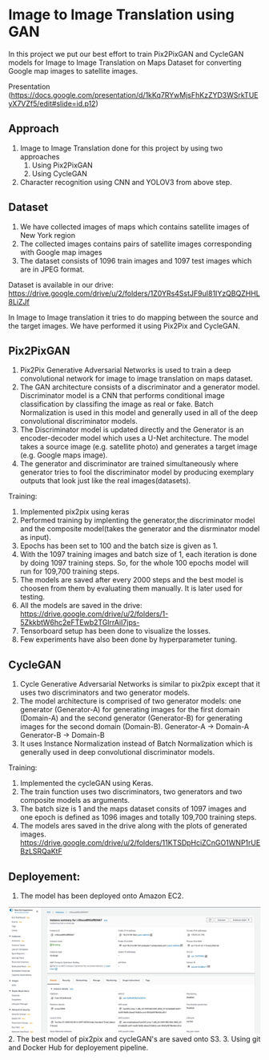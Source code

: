 

# Image to Image Translation using GAN

In this project we put our best effort to train Pix2PixGAN and CycleGAN models for Image to Image Translation on Maps Dataset for converting Google map images to satellite images.

Presentation (https://docs.google.com/presentation/d/1kKq7RYwMjsFhKzZYD3WSrkTUEyX7VZf5/edit#slide=id.p12)


## Approach
1. Image to Image Translation done for this project by using two approaches
    1. Using Pix2PixGAN 
    2. Using CycleGAN
3. Character recognition using CNN and YOLOV3 from above step.

## Dataset
1. We have collected images of maps which contains satellite images of New York region 
2. The collected images contains pairs of satellite images corresponding with Google map images
3. The dataset consists of 1096 train images and 1097 test images which are in JPEG format.

Dataset is available in our drive: https://drive.google.com/drive/u/2/folders/1Z0YRs4SstJF9uI81IYzQBQZHHL8LiZJf

In Image to Image translation it tries to do mapping between the source and the target images. We have performed it using Pix2Pix and CycleGAN.

## Pix2PixGAN

 1. Pix2Pix Generative Adversarial Networks is used to train a deep convolutional network for image to image translation on maps dataset.
 2. The GAN architecture consists of a discriminator and a generator model. Discriminator model is a CNN that performs conditional image classification by classifing the image as real or fake. Batch Normalization is used in this model and generally used in all of the deep convolutional discriminator models.
 3. The Discriminator model is updated directly and the Generator is an encoder-decoder model which uses a U-Net architecture. The model takes a source image (e.g. satellite photo) and generates a target image (e.g. Google maps image).
 4. The generator and discriminator are trained simultaneously where generator tries to fool the discriminator model by producing exemplary outputs that look just like the real images(datasets).

Training: 

 1. Implemented pix2pix using keras 
 2. Performed training by implenting the generator,the discriminator model and the composite model(takes the generator and the disrminator model as input).
 3. Epochs has been set to 100 and the batch size is given as 1.
 4. With the 1097 training images and batch size of 1, each iteration is done by doing 1097 training steps. So, for the whole 100 epochs model will run for 109,700 training steps.
 5. The models are saved after every 2000 steps and the best model is choosen from them by evaluating them manually. It is later used for testing.
 6. All the models are saved in the drive: https://drive.google.com/drive/u/2/folders/1-5ZkkbtW6hc2eFTEwb2TGlrrAiI7jps-
 7. Tensorboard setup has been done to visualize the losses.
 8. Few experiments have also been done by hyperparameter tuning.
 

## CycleGAN

 1. Cycle Generative Adversarial Networks is similar to pix2pix except that it uses two discriminators and two generator models.
 2. The model architecture is comprised of two generator models: one generator (Generator-A) for generating images for the first domain (Domain-A) and the second generator (Generator-B) for generating images for the second domain (Domain-B).
	Generator-A -> Domain-A
	Generator-B -> Domain-B
 3. It uses Instance Normalization instead of Batch Normalization which is generally used in deep convolutional discriminator models.

Training:

 1. Implemented the cycleGAN using Keras.
 2. The train function uses two discriminators, two generators and two composite models as arguments.
 3. The batch size is 1 and the maps dataset consits of 1097 images and one epoch is defined as 1096 images and totally 109,700 training steps. 
 4. The models ares saved in the drive along with the plots of generated images. https://drive.google.com/drive/u/2/folders/11KTSDpHciZCnGO1WNP1rUEBzLSRQaKtF

## Deployement:
 1. The model has been deployed onto Amazon EC2.
 
![](images/ec2.jpeg "EC2")
 2. The best model of pix2pix and cycleGAN's are saved onto S3.
 3. Using git and Docker Hub for deployement pipeline.
 













